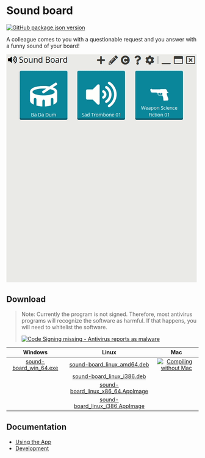 # Sound board

[![GitHub package.json version](https://img.shields.io/github/package-json/v/cyb10101/electron_sound-board)](https://github.com/Cyb10101/electron_sound-board/releases/latest)

A colleague comes to you with a questionable request and you answer with a funny sound of your board!

![Sound Board Intro](assets/images/screenshots/sound-board-intro.gif)

## Download

> Note: Currently the program is not signed.
> Therefore, most antivirus programs will recognize the software as harmful.
> If that happens, you will need to whitelist the software.
>
> [![Code Signing missing - Antivirus reports as malware](https://img.shields.io/github/issues/detail/title/Cyb10101/electron_sound-board/5)](https://github.com/Cyb10101/electron_sound-board/issues/5)

| Windows | Linux | Mac |
|:---:|:---:|:---:|
| [sound-board_win_64.exe](https://github.com/Cyb10101/electron_sound-board/releases/latest/download/sound-board_win_x64.exe) | [sound-board_linux_amd64.deb](https://github.com/Cyb10101/electron_sound-board/releases/latest/download/sound-board_linux_amd64.deb) | [![Compiling without Mac](https://img.shields.io/github/issues/detail/title/Cyb10101/electron_sound-board/16)](https://github.com/Cyb10101/electron_sound-board/issues/16) |
| | [sound-board_linux_i386.deb](https://github.com/Cyb10101/electron_sound-board/releases/latest/download/sound-board_linux_i386.deb) | |
| | [sound-board_linux_x86_64.AppImage](https://github.com/Cyb10101/electron_sound-board/releases/latest/download/sound-board_linux_x86_64.AppImage) | |
| | [sound-board_linux_i386.AppImage](https://github.com/Cyb10101/electron_sound-board/releases/latest/download/sound-board_linux_i386.AppImage) | |

## Documentation

* [Using the App](docs/using-the-application.md)
* [Development](docs/development.md)
